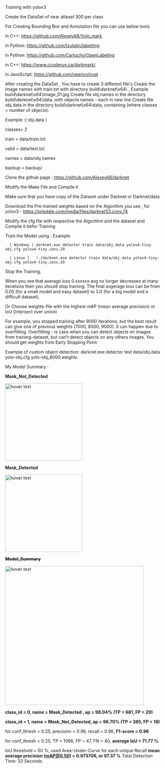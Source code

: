 
Training with yolov3

 Create the DataSet of near atleast 300 per class 


For Creating Bounding Box and Annotation file  you can use below tools 

in C++: https://github.com/AlexeyAB/Yolo_mark

in Python: https://github.com/tzutalin/labelImg

in Python: https://github.com/Cartucho/OpenLabeling

in C++: https://www.ccoderun.ca/darkmark/

in JavaScript: https://github.com/opencv/cvat


After creating the DataSet ,
You have to create 3 different file's
 Create the Image names with train.txt with directory build\darknet\x64\ , Example build\darknet\x64\image_01.jpg 
 Create file obj.names in the directory build\darknet\x64\data\, with objects names - each in new line
 Create file obj.data in the directory build\darknet\x64\data\, containing (where classes = number of objects):
 
 Example :( obj.data )
 
  classes= 2
  
  train  = data/train.txt
  
  valid  = data/test.txt
  
  names = data/obj.names
  
  backup = backup/
  
  Clone the github page : 
  https://github.com/AlexeyAB/darknet
  
  Modify the Make File and Compile it 
  
  
  Make sure that you have copy of the Dataset under Darknet or Darknet/data
  
  Download the Pre-trained weights based on the Algorithm you use , for yolov3 - https://pjreddie.com/media/files/darknet53.conv.74
  
  Modify the cfg file with respective the Algorithm and the dataset and Compile it befor Training 
  
  Train the Model using : Example 
  
      ( Windows ) darknet.exe detector train data/obj.data yolov4-tiny-obj.cfg yolov4-tiny.conv.29 
               
      ( Linux )   !./darknet.exe detector train data/obj.data yolov4-tiny-obj.cfg yolov4-tiny.conv.29
  
  Stop the Training,
  
  When you see that average loss 0.xxxxxx avg no longer decreases at many iterations then you should stop training. The final avgerage loss can be from 0.05 (for   a small model and easy dataset) to 3.0 (for a big model and a difficult dataset).
  
  Or Choose weights-file with the highest mAP (mean average precision) or IoU (intersect over union)
  
  
For example, you stopped training after 9000 iterations, but the best result can give one of previous weights (7000, 8000, 9000). It can happen due to          overfitting. Overfitting - is case when you can detect objects on images from training-dataset, but can't detect objects on any others images. You should get weights from Early Stopping Point:



Example of custom object detection: darknet.exe detector test data/obj.data yolo-obj.cfg yolo-obj_8000.weights



My Model Summary :

<b> Mask_Not_Detected</b>
<p align="left">
  
  <img src="https://github.com/Ganesh9100/Mask-Detection-YOLO_V3-/blob/master/download1.png" width="250" title="hover text">
  
</p>
<b> Mask_Detected</b>
<p align="left">
  
  <img src="https://github.com/Ganesh9100/Mask-Detection-YOLO_V3-/blob/master/download2.png" width="250" title="hover text">
  
</p>

<b><s> Model_Summary</s></b>
<p align="left">
  
  <img src="https://github.com/Ganesh9100/Mask-Detection-YOLO_V3-/blob/master/summary.jpeg" width="450" title="hover text">
  
</p>



<p>
 <b>class_id = 0, name = Mask_Detected , ap = 98.04% (TP = 681, FP = 29)</b>
 
 <b>class_id = 1, name = Mask_Not_Detected, ap = 96.70% (TP = 385, FP = 18)</b>

for conf_thresh = 0.25, precision = 0.96, recall = 0.96, <b>F1-score = 0.96</b>

for conf_thresh = 0.25, TP = 1066, FP = 47, FN = 40, <b>average IoU = 71.77 %</b>

IoU threshold = 50 %, used Area-Under-Curve for each unique Recall
<b>mean average precision (mAP@0.50) = 0.973706, or 97.37 %</b>
Total Detection Time: 33 Seconds

</p>




 
